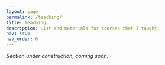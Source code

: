 ```yaml
---
layout: page
permalink: /teaching/
title: Teaching
description: List and materials for courses that I taught.
nav: true
nav_order: 6
---
```


<i>Section under construction, coming soon.</i>
